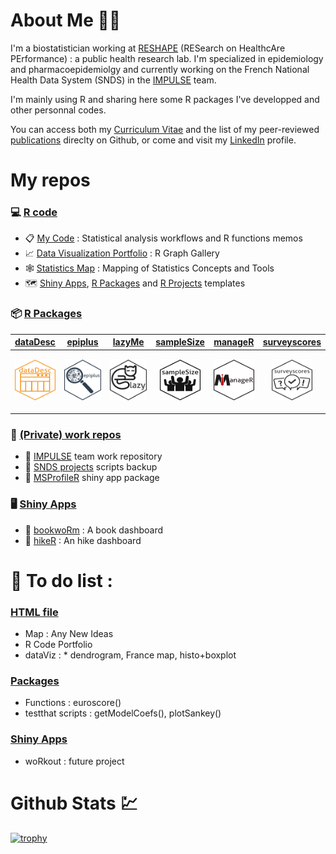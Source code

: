 # About Me :technologist:

I'm a biostatistician working at [RESHAPE](https://www.reshapelab.fr/fr) (RESearch on HealthcAre PErformance) : a public health research lab. I'm specialized in epidemiology and pharmacoepidemiolgy and currently working on the French National Health Data System (SNDS) in the [IMPULSE](https://www.impulse-research.fr/) team.

I'm mainly using R and sharing here some R packages I've developped and other personnal codes.

You can access both my [Curriculum Vitae](https://github.com/HugoMrth/HugoMrth/blob/main/CV2.pdf) and the list of my peer-reviewed [publications](https://github.com/HugoMrth/HugoMrth/blob/main/Publications.md) direclty on Github, or come and visit my [LinkedIn](https://www.linkedin.com/in/hugo-marthinet-b96aa4133/) profile.

# My repos

### :computer: <ins>R code</ins> 

* :clipboard: [My Code](https://github.com/HugoMrth/my-code) : Statistical analysis workflows and R functions memos
* :chart_with_upwards_trend: [Data Visualization Portfolio](https://hugomrth.github.io/dataVisualizationPortfolio/) : R Graph Gallery
* :spider_web: [Statistics Map](https://hugomrth.github.io/StatisticsMap/) : Mapping of Statistics Concepts and Tools 
* :world_map: [Shiny Apps](https://github.com/HugoMrth/shinyTemplate), [R Packages](https://github.com/HugoMrth/pkgTemplate)  and [R Projects](https://github.com/HugoMrth/RporjTemplate) templates 

### :package: <ins>R Packages</ins> 

| [dataDesc](https://github.com/HugoMrth/dataDesc) | [epiplus](https://github.com/HugoMrth/epiplus) | [lazyMe](https://github.com/HugoMrth/lazyMe) | [sampleSize](https://github.com/HugoMrth/sampleSize) | [manageR](https://github.com/HugoMrth/manageR) | [surveyscores](https://github.com/HugoMrth/surveyscores) |
|----------|----------|----------|----------|----------|----------|
| <p align="center"> <img src="https://github.com/HugoMrth/dataDesc/blob/main/inst/logo.png" title="dataDesc"  alt="dataDesc" width="65" height="65"/> </p> | <p align="center"> <img src="https://github.com/HugoMrth/epiplus/blob/main/inst/logo.png" title="epiplus"  alt="epiplus" width="65" height="65"/> </p> | <p align="center"> <img src="https://github.com/HugoMrth/lazyMe/blob/main/inst/logo.png" title="lazyMe"  alt="lazyMe" width="65" height="65"/> </p> | <p align="center"> <img src="https://github.com/HugoMrth/sampleSize/blob/main/inst/logo.png" title="sampleSize"  alt="sampleSize" width="65" height="65"/> </p> | <p align="center"> <img src="https://github.com/HugoMrth/manageR/blob/main/inst/logo.png" title="manageR"  alt="manageR" width="65" height="65"/> </p> | <p align="center"> <img src="https://github.com/HugoMrth/surveyscores/blob/main/inst/logo.png" title="surveyscores"  alt="surveyscores" width="65" height="65"/> </p> |

### :no_entry_sign: <ins>(Private) work repos</ins> 

* :pill: [IMPULSE](https://github.com/HugoMrth/Impulse-SDS) team work repository
* :file_folder: [SNDS projects](https://github.com/HugoMrth/SNDS-Projects) scripts backup
* :dna: [MSProfileR](https://github.com/HugoMrth/MSProfileR) shiny app package 

### :desktop_computer: <ins>Shiny Apps</ins> 

* :open_book: [bookwoRm](https://github.com/HugoMrth/bookwoRm) : A book dashboard 
* :hiking_boot: [hikeR](https://github.com/HugoMrth/hikeR) : An hike dashboard 





# 🚀 To do list : 

### <ins>HTML file</ins>
* Map : Any New Ideas
* R Code Portfolio
* dataViz : * dendrogram, France map, histo+boxplot
### <ins>Packages</ins>
* Functions : euroscore()
* testthat scripts : getModelCoefs(), plotSankey()
### <ins>Shiny Apps</ins>
* woRkout : future project



# Github Stats :chart:

[![trophy](https://github-profile-trophy.vercel.app/?username=HugoMrth&theme=onedark)](https://github.com/ryo-ma/github-profile-trophy)
  
<!--- 
---

  
<p align="center">
  <img width="800" height="220" src="https://streak-stats.demolab.com?user=HugoMrth&theme=highcontrast&hide_border=true&border_radius=5&card_width=800">
</p>


---


<p align="center">
  <img width="600" height="200" src="https://github-readme-stats.vercel.app/api?username=HugoMrth&show_icons=true&theme=vision-friendly-dark">
  <img width="400" height="200" src="https://github-readme-stats.vercel.app/api/top-langs/?username=HugoMrth&size_weight=0.0005&count_weight=0.3&layout=compact&theme=vision-friendly-dark">
</p>
 
---> 







